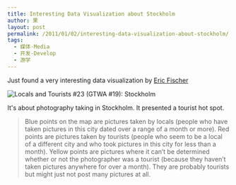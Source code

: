 ```yaml
---
title: Interesting Data Visualization about Stockholm
author: 果
layout: post
permalink: /2011/01/02/interesting-data-visualization-about-stockholm/
tags:
  - 媒体·Media
  - 开发-Develop
  - 游学
---
```

Just found a very interesting data visualization by [Eric Fischer][1] 

![Locals and Tourists #23 (GTWA #19): Stockholm](http://farm5.static.flickr.com/4067/4671544537_cf790ff599.jpg)

It's about photography taking in Stockholm. It presented a tourist hot spot.

> Blue points on the map are pictures taken by locals (people who have taken pictures in this city dated over a range of a month or more). 
> Red points are pictures taken by tourists (people who seem to be a local of a different city and who took pictures in this city for less than a month). 
> Yellow points are pictures where it can&#8217;t be determined whether or not the photographer was a tourist (because they haven&#8217;t taken pictures anywhere for over a month). They are probably tourists but might just not post many pictures at all.

 [1]: http://www.flickr.com/photos/walkingsf/sets/72157624209158632/